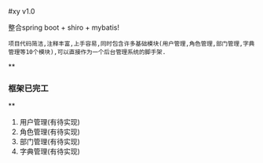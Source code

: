 #xy    v1.0

整合spring boot + shiro + mybatis!

    项目代码简洁,注释丰富,上手容易,同时包含许多基础模块(用户管理,角色管理,部门管理,字典管理等10个模块),可以直接作为一个后台管理系统的脚手架.

 **

### 框架已完工
** 
1. 用户管理(有待实现)
2. 角色管理(有待实现)
3. 部门管理(有待实现)
4. 字典管理(有待实现)